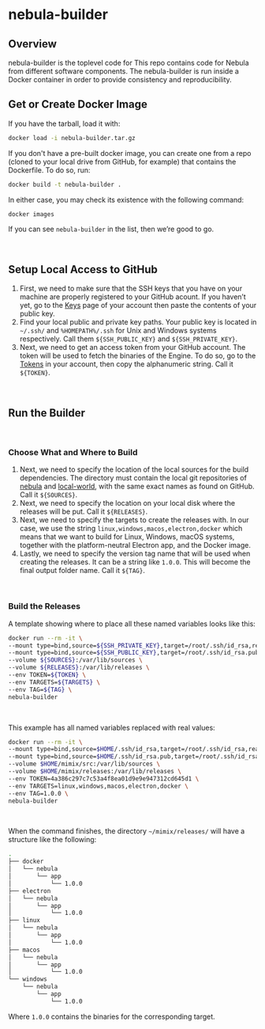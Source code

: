 nebula-builder
==============

## Overview

nebula-builder is the toplevel code for This repo contains code for Nebula from different software components. The nebula-builder is run inside a Docker container in order to provide consistency and reproducibility.
<br>


## Get or Create Docker Image
If you have the tarball, load it with:

```bash
docker load -i nebula-builder.tar.gz
```

If you don't have a pre-built docker image, you can create one from a repo (cloned to your local drive from GitHub, for example) that contains the Dockerfile. To do so, run:

```bash
docker build -t nebula-builder .
```

In either case, you may check its existence with the following command:

```bash
docker images
```

If you can see `nebula-builder` in the list, then we’re good to go.

<br>

## Setup Local Access to GitHub

1. First, we need to make sure that the SSH keys that you have on your machine are properly registered to your GitHub acount. If you haven’t yet, go to the [Keys](https://github.com/settings/keys) page of your account then paste the contents of your public key.
2. Find your local public and private key paths. Your public key is located in `~/.ssh/` and `%HOMEPATH%/.ssh` for Unix and Windows systems respectively. Call them `${SSH_PUBLIC_KEY}` and `${SSH_PRIVATE_KEY}`.
3. Next, we need to get an access token from your GitHub account. The token will be used to fetch the binaries of the Engine. To do so, go to the [Tokens](https://github.com/settings/tokens) in your account, then copy the alphanumeric string. Call it `${TOKEN}`.

<br>

## Run the Builder
<br>

### Choose What and Where to Build

1. Next, we need to specify the location of the local sources for the build dependencies. The directory must contain the local git repositories of [nebula](https://github.com/themimixcompany/nebula) and [local-world](https://github.com/themimixcompany/local-world), with the same exact names as found on GitHub. Call it `${SOURCES}`.
2. Next, we need to specify the location on your local disk where the releases will be put. Call it `${RELEASES}`.
3. Next, we need to specify the targets to create the releases with. In our case, we use the string `linux,windows,macos,electron,docker` which means that we want to build for Linux, Windows, macOS systems, together with the platform-neutral Electron app, and the Docker image.
4. Lastly, we need to specify the version tag name that will be used when creating the releases. It can be a string like `1.0.0`. This will become the final output folder name. Call it `${TAG}`.
<br>

### Build the Releases

A template showing where to place all these named variables looks like this:

```bash
docker run --rm -it \
--mount type=bind,source=${SSH_PRIVATE_KEY},target=/root/.ssh/id_rsa,readonly \
--mount type=bind,source=${SSH_PUBLIC_KEY},target=/root/.ssh/id_rsa.pub,readonly \
--volume ${SOURCES}:/var/lib/sources \
--volume ${RELEASES}:/var/lib/releases \
--env TOKEN=${TOKEN} \
--env TARGETS=${TARGETS} \
--env TAG=${TAG} \
nebula-builder
```

<br>

This example has all named variables replaced with real values:

```bash
docker run --rm -it \
--mount type=bind,source=$HOME/.ssh/id_rsa,target=/root/.ssh/id_rsa,readonly \
--mount type=bind,source=$HOME/.ssh/id_rsa.pub,target=/root/.ssh/id_rsa.pub,readonly \
--volume $HOME/mimix/src:/var/lib/sources \
--volume $HOME/mimix/releases:/var/lib/releases \
--env TOKEN=4a386c297c7c53a4f8ea01d9e9e947312cd645d1 \
--env TARGETS=linux,windows,macos,electron,docker \
--env TAG=1.0.0 \
nebula-builder
```

<br>

When the command finishes, the directory `~/mimix/releases/` will have a structure like the following:

```bash
.
├── docker
│   └── nebula
│       └── app
│           └── 1.0.0
├── electron
│   └── nebula
│       └── app
│           └── 1.0.0
├── linux
│   └── nebula
│       └── app
│           └── 1.0.0
├── macos
│   └── nebula
│       └── app
│           └── 1.0.0
└── windows
    └── nebula
        └── app
            └── 1.0.0
```

Where `1.0.0` contains the binaries for the corresponding target.
